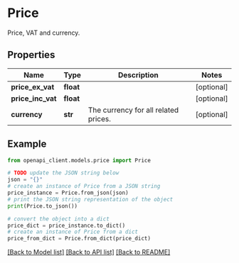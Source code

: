 # Price

Price, VAT and currency.

## Properties

Name | Type | Description | Notes
------------ | ------------- | ------------- | -------------
**price_ex_vat** | **float** |  | [optional] 
**price_inc_vat** | **float** |  | [optional] 
**currency** | **str** | The currency for all related prices. | [optional] 

## Example

```python
from openapi_client.models.price import Price

# TODO update the JSON string below
json = "{}"
# create an instance of Price from a JSON string
price_instance = Price.from_json(json)
# print the JSON string representation of the object
print(Price.to_json())

# convert the object into a dict
price_dict = price_instance.to_dict()
# create an instance of Price from a dict
price_from_dict = Price.from_dict(price_dict)
```
[[Back to Model list]](../README.md#documentation-for-models) [[Back to API list]](../README.md#documentation-for-api-endpoints) [[Back to README]](../README.md)


